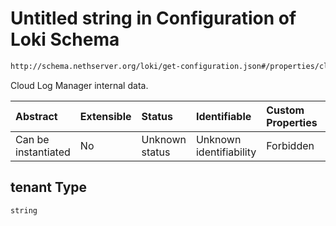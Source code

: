 # Untitled string in Configuration of Loki Schema

```txt
http://schema.nethserver.org/loki/get-configuration.json#/properties/cloud_log_manager/properties/tenant
```

Cloud Log Manager internal data.

| Abstract            | Extensible | Status         | Identifiable            | Custom Properties | Additional Properties | Access Restrictions | Defined In                                                                     |
| :------------------ | :--------- | :------------- | :---------------------- | :---------------- | :-------------------- | :------------------ | :----------------------------------------------------------------------------- |
| Can be instantiated | No         | Unknown status | Unknown identifiability | Forbidden         | Allowed               | none                | [get-configuration.json\*](loki/get-configuration.json "open original schema") |

## tenant Type

`string`
